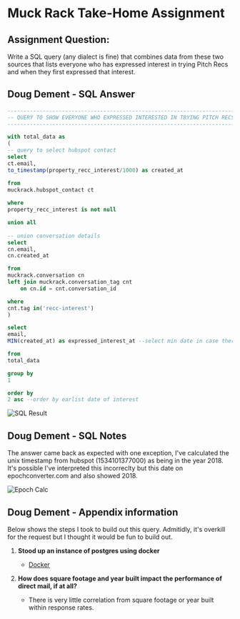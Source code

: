 # Muck Rack Take-Home Assignment

## Assignment Question:
Write a SQL query (any dialect is fine) that combines data from these two sources that lists everyone who has expressed interest in trying Pitch Recs and when they first expressed that interest.


## Doug Dement - SQL Answer

```SQL
------------------------------------------------------------------------
-- QUERY TO SHOW EVERYONE WHO EXPRESSED INTERESTED IN TRYING PITCH RECS
------------------------------------------------------------------------

with total_data as
(
-- query to select hubspot contact 
select
ct.email,
to_timestamp(property_recc_interest/1000) as created_at

from
muckrack.hubspot_contact ct
	
where
property_recc_interest is not null

union all
	
-- union conversation details
select
cn.email,
cn.created_at

from
muckrack.conversation cn
left join muckrack.conversation_tag cnt
	on cn.id = cnt.conversation_id

where
cnt.tag in('recc-interest')
)

select
email,
MIN(created_at) as expressed_interest_at --select min date in case there are duplicate pitch recs by email

from
total_data

group by
1

order by
2 asc --order by earlist date of interest
```

![SQL Result](https://muckrack.s3.us-west-2.amazonaws.com/query_results.png)

## Doug Dement - SQL Notes
The answer came back as expected with one exception, I've calculated the unix timestamp from hubspot (1534101377000) as being in the year 2018. It's possible I've interpreted this incorreclty but this date on epochconverter.com and also showed 2018.

![Epoch Calc](https://muckrack.s3.us-west-2.amazonaws.com/epoch_calc.png)



## Doug Dement - Appendix information
Below shows the steps I took to build out this query.  Admitidly, it's overkill for the request but I thought it would be fun to build out.

 1. **Stood up an instance of postgres using docker**
    * [Docker](https://github.com/stumptowndoug/muckrack_assignment/blob/main/docker-compose.yml)
  
  
 2. **How does square footage and year built impact the performance of direct mail, if at all?**
    * There is very little correlation from square footage or year built within response rates.


